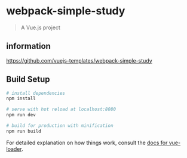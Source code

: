 # webpack-simple-study

> A Vue.js project

## information

https://github.com/vuejs-templates/webpack-simple-study

## Build Setup

``` bash
# install dependencies
npm install

# serve with hot reload at localhost:8080
npm run dev

# build for production with minification
npm run build
```

For detailed explanation on how things work, consult the [docs for vue-loader](http://vuejs.github.io/vue-loader).
